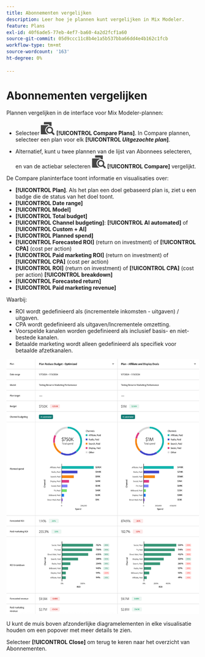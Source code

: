 ```yaml
---
title: Abonnementen vergelijken
description: Leer hoe je plannen kunt vergelijken in Mix Modeler.
feature: Plans
exl-id: 40f6ade5-77eb-4ef7-ba60-4a2d2fcf1a60
source-git-commit: 05d9ccc11c8b4e1a5b537bba66dd4e4b162c1fcb
workflow-type: tm+mt
source-wordcount: '163'
ht-degree: 0%

---
```


# Abonnementen vergelijken

Plannen vergelijken in de interface voor Mix Modeler-plannen:

* Selecteer ![ vergelijken ](/help/assets/icons/Compare.svg) **[!UICONTROL Compare Plans]**. In Compare plannen, selecteer een plan voor elk **[!UICONTROL _Uitgezochte plan_]**.

* Alternatief, kunt u twee plannen van de lijst van Abonnees selecteren, en van de actiebar selecteren ![ ](/help/assets/icons/Compare.svg) **[!UICONTROL Compare]** vergelijkt.

De Compare planinterface toont informatie en visualisaties over:

* **[!UICONTROL Plan]**. Als het plan een doel gebaseerd plan is, ziet u een badge die de status van het doel toont.
* **[!UICONTROL Date range]**
* **[!UICONTROL Model]**
* **[!UICONTROL Total budget]**
* **[!UICONTROL Channel budgeting]**: **[!UICONTROL AI automated]** of **[!UICONTROL Custom + AI]**
* **[!UICONTROL Planned spend]**
* **[!UICONTROL Forecasted ROI]** (return on investment) of **[!UICONTROL CPA]** (cost per action)
* **[!UICONTROL Paid marketing ROI]** (return on investment) of **[!UICONTROL CPA]** (cost per action)
* **[!UICONTROL ROI]** (return on investment) of **[!UICONTROL CPA]** (cost per action) **[!UICONTROL breakdown]**
* **[!UICONTROL Forecasted return]**
* **[!UICONTROL Paid marketing revenue]**

Waarbij:

* ROI wordt gedefinieerd als (incrementele inkomsten - uitgaven) / uitgaven.
* CPA wordt gedefinieerd als uitgaven/Incrementele omzetting.
* Voorspelde kanalen worden gedefinieerd als inclusief basis- en niet-bestede kanalen.
* Betaalde marketing wordt alleen gedefinieerd als specifiek voor betaalde afzetkanalen.


![ vergelijk plannen ](/help/assets/compare-plans.png)

U kunt de muis boven afzonderlijke diagramelementen in elke visualisatie houden om een popover met meer details te zien.

Selecteer **[!UICONTROL Close]** om terug te keren naar het overzicht van Abonnementen.
